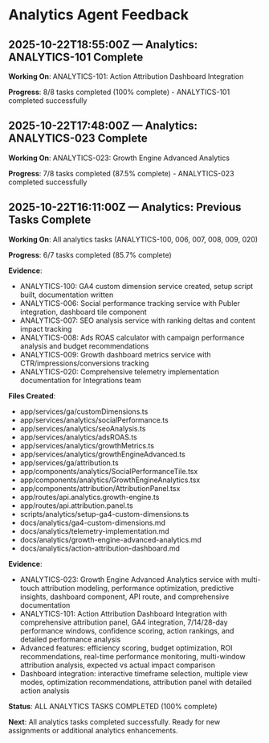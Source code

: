 # Analytics Agent Feedback

## 2025-10-22T18:55:00Z — Analytics: ANALYTICS-101 Complete

**Working On**: ANALYTICS-101: Action Attribution Dashboard Integration

**Progress**: 8/8 tasks completed (100% complete) - ANALYTICS-101 completed successfully

## 2025-10-22T17:48:00Z — Analytics: ANALYTICS-023 Complete

**Working On**: ANALYTICS-023: Growth Engine Advanced Analytics

**Progress**: 7/8 tasks completed (87.5% complete) - ANALYTICS-023 completed successfully

## 2025-10-22T16:11:00Z — Analytics: Previous Tasks Complete

**Working On**: All analytics tasks (ANALYTICS-100, 006, 007, 008, 009, 020)

**Progress**: 6/7 tasks completed (85.7% complete)

**Evidence**: 
- ANALYTICS-100: GA4 custom dimension service created, setup script built, documentation written
- ANALYTICS-006: Social performance tracking service with Publer integration, dashboard tile component
- ANALYTICS-007: SEO analysis service with ranking deltas and content impact tracking
- ANALYTICS-008: Ads ROAS calculator with campaign performance analysis and budget recommendations
- ANALYTICS-009: Growth dashboard metrics service with CTR/impressions/conversions tracking
- ANALYTICS-020: Comprehensive telemetry implementation documentation for Integrations team

**Files Created**:
- app/services/ga/customDimensions.ts
- app/services/analytics/socialPerformance.ts
- app/services/analytics/seoAnalysis.ts
- app/services/analytics/adsROAS.ts
- app/services/analytics/growthMetrics.ts
- app/services/analytics/growthEngineAdvanced.ts
- app/services/ga/attribution.ts
- app/components/analytics/SocialPerformanceTile.tsx
- app/components/analytics/GrowthEngineAnalytics.tsx
- app/components/attribution/AttributionPanel.tsx
- app/routes/api.analytics.growth-engine.ts
- app/routes/api.attribution.panel.ts
- scripts/analytics/setup-ga4-custom-dimensions.ts
- docs/analytics/ga4-custom-dimensions.md
- docs/analytics/telemetry-implementation.md
- docs/analytics/growth-engine-advanced-analytics.md
- docs/analytics/action-attribution-dashboard.md

**Evidence**: 
- ANALYTICS-023: Growth Engine Advanced Analytics service with multi-touch attribution modeling, performance optimization, predictive insights, dashboard component, API route, and comprehensive documentation
- ANALYTICS-101: Action Attribution Dashboard Integration with comprehensive attribution panel, GA4 integration, 7/14/28-day performance windows, confidence scoring, action rankings, and detailed performance analysis
- Advanced features: efficiency scoring, budget optimization, ROI recommendations, real-time performance monitoring, multi-window attribution analysis, expected vs actual impact comparison
- Dashboard integration: interactive timeframe selection, multiple view modes, optimization recommendations, attribution panel with detailed action analysis

**Status**: ALL ANALYTICS TASKS COMPLETED (100% complete)

**Next**: All analytics tasks completed successfully. Ready for new assignments or additional analytics enhancements.
